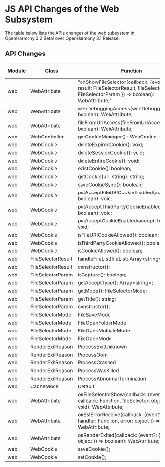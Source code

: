 # JS API Changes of the Web Subsystem

The table below lists the APIs changes of the web subsystem in OpenHarmony 3.2 Beta1 over OpenHarmony 3.1 Release.

## API Changes

| Module| Class| Function| Change Type|
|---|---|---|---|
| web | WebAttribute | "onShowFileSelector(callback: (event?: { result: FileSelectorResult, fileSelector: FileSelectorParam }) => boolean): WebAttribute;" | Added|
| web | WebAttribute | webDebuggingAccess(webDebuggingAccess: boolean): WebAttribute; | Added|
| web | WebAttribute | fileFromUrlAccess(fileFromUrlAccess: boolean): WebAttribute; | Added|
| web | WebController | getCookieManager() : WebCookie | Added|
| web | WebCookie | deleteExpiredCookie(): void; | Added|
| web | WebCookie | deleteSessionCookie(): void; | Added|
| web | WebCookie | deleteEntireCookie(): void; | Added|
| web | WebCookie | existCookie(): boolean; | Added|
| web | WebCookie | getCookie(url: string): string; | Added|
| web | WebCookie | saveCookieSync(): boolean; | Added|
| web | WebCookie | putAcceptFileURICookieEnabled(accept: boolean): void; | Added|
| web | WebCookie | putAcceptThirdPartyCookieEnabled(accept: boolean): void; | Added|
| web | WebCookie | putAcceptCookieEnabled(accept: boolean): void; | Added|
| web | WebCookie | isFileURICookieAllowed(): boolean; | Added|
| web | WebCookie | isThirdPartyCookieAllowed(): boolean; | Added|
| web | WebCookie | isCookieAllowed(): boolean; | Added|
| web | FileSelectorResult | handleFileList(fileList: Array\<string>): void; | Added|
| web | FileSelectorResult | constructor(); | Added|
| web | FileSelectorParam | isCapture(): boolean; | Added|
| web | FileSelectorParam | getAcceptType(): Array\<string>; | Added|
| web | FileSelectorParam | getMode(): FileSelectorMode; | Added|
| web | FileSelectorParam | getTitle(): string; | Added|
| web | FileSelectorParam | constructor(); | Added|
| web | FileSelectorMode | FileSaveMode | Added|
| web | FileSelectorMode | FileOpenFolderMode | Added|
| web | FileSelectorMode | FileOpenMultipleMode | Added|
| web | FileSelectorMode | FileOpenMode | Added|
| web | RenderExitReason | ProcessExitUnknown | Added|
| web | RenderExitReason | ProcessOom | Added|
| web | RenderExitReason | ProcessCrashed | Added|
| web | RenderExitReason | ProcessWasKilled | Added|
| web | RenderExitReason | ProcessAbnormalTermination | Added|
| web | CacheMode | Default | Added|
| web | WebAttribute | onFileSelectorShow(callback: (event?: { callback: Function, fileSelector: object }) => void): WebAttribute; | Deprecated|
| web | WebAttribute | onSslErrorReceive(callback: (event?: { handler: Function, error: object }) => void): WebAttribute; | Deprecated|
| web | WebAttribute | onRenderExited(callback: (event?: { detail: object }) => boolean): WebAttribute; | Deprecated|
| web | WebCookie | saveCookie(); | Deprecated|
| web | WebCookie | setCookie(); | Deprecated|
